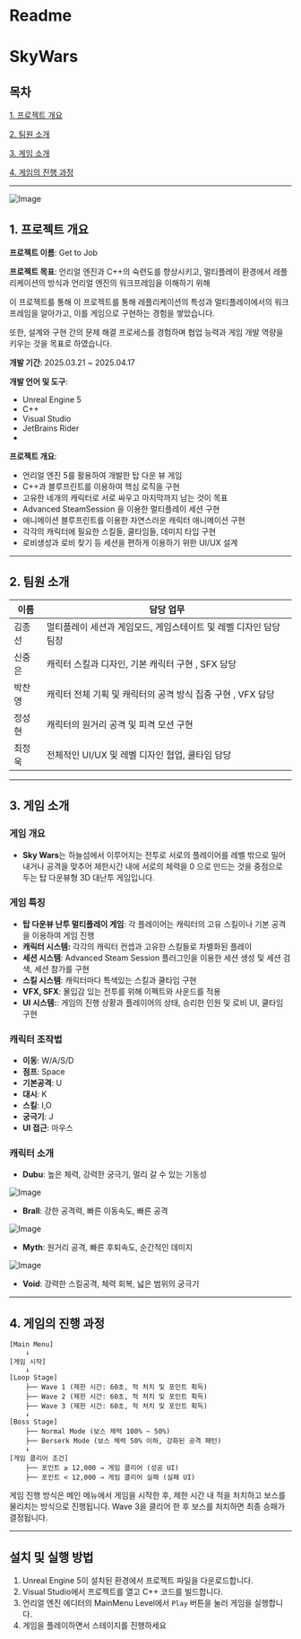 # Readme

# SkyWars

## 목차

[1. 프로젝트 개요](#프로젝트-개요) 

[2. 팀원 소개](#팀원-소개) 

[3. 게임 소개](#게임-소개) 

[4. 게임의 진행 과정](#게임의-진행-과정) 

---

![Image](https://github.com/user-attachments/assets/a4d5d4c7-2371-439b-9dbb-6d56a988ca17)

## 1. 프로젝트 개요

**프로젝트 이름**: Get to Job

**프로젝트 목표**:
언리얼 엔진과 C++의 숙련도를 향상시키고, 멀티플레이 환경에서 레플리케이션의 방식과 언리얼 엔진의 워크프레임을 이해하기 위해 

이 프로젝트를 통해 이 프로젝트를 통해 레플리케이션의 특성과 멀티플레이에서의 워크프레임을 알아가고, 이를 게임으로 구현하는 경험을 쌓았습니다.

또한, 설계와 구현 간의 문제 해결 프로세스를 경험하며 협업 능력과 게임 개발 역량을 키우는 것을 목표로 하였습니다.

**개발 기간**: 2025.03.21 ~ 2025.04.17

**개발 언어 및 도구**:

- Unreal Engine 5
- C++
- Visual Studio
- JetBrains Rider
- 
**프로젝트 개요**:

- 언리얼 엔진 5를 활용하여 개발한 탑 다운 뷰 게임
- C++과 블루프린트를 이용하여 핵심 로직을 구현
- 고유한 네개의 캐릭터로 서로 싸우고 마지막까지 남는 것이 목표
- Advanced SteamSession 을 이용한 멀티플레이 세션 구현
- 애니메이션 블루프린트를 이용한 자연스러운 캐릭터 애니메이션 구현
- 각각의 캐릭터에 필요한 스킬들, 쿨타임들, 데미지 타입 구현
- 로비생성과 로비 찾기 등 세션을 편하게 이용하기 위한 UI/UX 설계

---

## 2. 팀원 소개

| 이름 | 담당 업무 |
| --- | --- |
| 김종선 | 멀티플레이 세션과 게임모드, 게임스테이트 및 레벨 디자인 담당 팀장 |
| 신중은 | 캐릭터 스킬과 디자인, 기본 캐릭터 구현 , SFX 담당 |
| 박찬영 | 캐릭터 전체 기획 및 캐릭터의 공격 방식 집중 구현 , VFX 담당 |
| 정성현 | 캐릭터의 원거리 공격 및 피격 모션 구현 |
| 최정욱 | 전체적인 UI/UX 및 레벨 디자인 협업, 쿨타임 담당 |

---

## 3. 게임 소개

### 게임 개요

- **Sky Wars**는 하늘섬에서 이루어지는 전투로 서로의 플레이어를 레벨 밖으로 밀어내거나 공격을 맞추어 제한시간 내에 서로의 체력을 0 으로 만드는 것을 중점으로 두는 탑 다운뷰형 3D 대난투 게임입니다.

### 게임 특징

- **탑 다운뷰 난투 멀티플레이 게임**: 각 플레이어는 캐릭터의 고유 스킬이나 기본 공격을 이용하여 게임 진행
- **캐릭터 시스템:** 각각의 캐릭터 컨셉과 고유한 스킬들로 차별화된 플레이
- **세션 시스템**: Advanced Steam Session 플러그인을 이용한 세션 생성 및 세션 검색, 세션 참가를 구현
- **스킬 시스템**: 캐릭터마다 특색있는 스킬과 쿨타임 구현
- **VFX, SFX**: 몰입감 있는 전투를 위해 이펙트와 사운드를 적용
- **UI 시스템:**: 게임의 진행 상황과 플레이어의 상태, 승리한 인원 및 로비 UI, 쿨타임 구현

### 캐릭터 조작법

- **이동**: W/A/S/D
- **점프**: Space
- **기본공격**: U
- **대시**: K
- **스킬**: I,O
- **궁극기**: J
- **UI 접근**: 마우스

### 캐릭터 소개

- **Dubu**: 높은 체력, 강력한 궁극기, 멀리 갈 수 있는 기동성
 
![Image](https://github.com/user-attachments/assets/4bc6ff3c-655a-4577-9665-54b878c9bc46)
    
- **Brall**: 강한 공격력, 빠른 이동속도, 빠른 공격

![Image](https://github.com/user-attachments/assets/9ce46185-8330-4013-b2ac-703517372eb0)

- **Myth**: 원거리 공격, 빠른 후퇴속도, 순간적인 데미지

![Image](https://github.com/user-attachments/assets/ddae6ff3-3679-4d94-b6df-6cf7d0b2897a)
    
- **Void**: 강력한 스킬공격, 체력 회복, 넓은 범위의 궁극기

---

## 4. 게임의 진행 과정

```
[Main Menu]
    ↓
[게임 시작]
    ↓
[Loop Stage]
    ├── Wave 1 (제한 시간: 60초, 적 처치 및 포인트 획득)
    ├── Wave 2 (제한 시간: 60초, 적 처치 및 포인트 획득)
    ├── Wave 3 (제한 시간: 60초, 적 처치 및 포인트 획득)
    ↓
[Boss Stage]
    ├── Normal Mode (보스 체력 100% ~ 50%)
    ├── Berserk Mode (보스 체력 50% 이하, 강화된 공격 패턴)
    ↓
[게임 클리어 조건]
    ├── 포인트 ≥ 12,000 → 게임 클리어 (성공 UI)
    ├── 포인트 < 12,000 → 게임 클리어 실패 (실패 UI)
```

게임 진행 방식은 메인 메뉴에서 게임을 시작한 후, 제한 시간 내 적을 처치하고 보스를 물리치는 방식으로 진행됩니다. Wave 3을 클리어 한 후 보스를 처치하면 최종 승패가 결정됩니다.

---

## 설치 및 실행 방법

1. Unreal Engine 5이 설치된 환경에서 프로젝트 파일을 다운로드합니다.
2. Visual Studio에서 프로젝트를 열고 C++ 코드를 빌드합니다.
3. 언리얼 엔진 에디터의 MainMenu Level에서 `Play` 버튼을 눌러 게임을 실행합니다.
4. 게임을 플레이하면서 스테이지를 진행하세요
